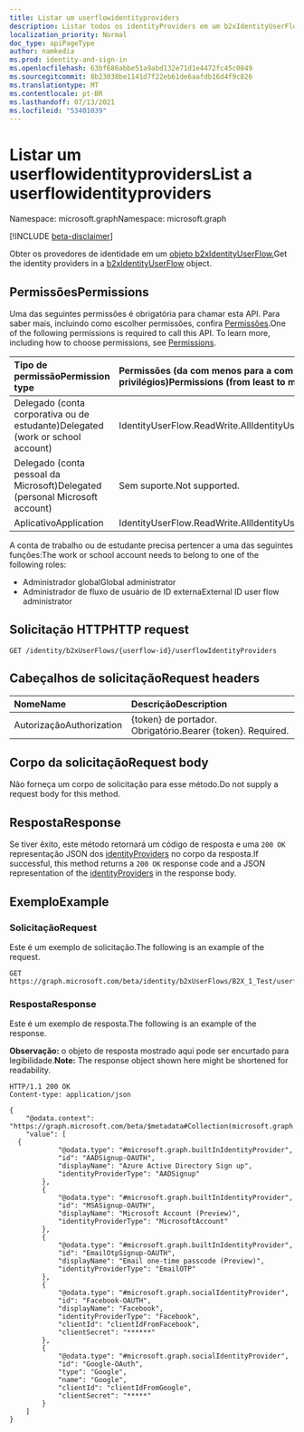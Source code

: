 ```yaml
---
title: Listar um userflowidentityproviders
description: Listar todos os identityProviders em um b2xIdentityUserFlow.
localization_priority: Normal
doc_type: apiPageType
author: namkedia
ms.prod: identity-and-sign-in
ms.openlocfilehash: 63bf686abbe51a9abd132e71d1e4472fc45c0849
ms.sourcegitcommit: 8b23038be1141d7f22eb61de6aafdb16d4f9c826
ms.translationtype: MT
ms.contentlocale: pt-BR
ms.lasthandoff: 07/13/2021
ms.locfileid: "53401039"
---
```

# <a name="list-a-userflowidentityproviders"></a><span data-ttu-id="beb72-103">Listar um userflowidentityproviders</span><span class="sxs-lookup"><span data-stu-id="beb72-103">List a userflowidentityproviders</span></span>

<span data-ttu-id="beb72-104">Namespace: microsoft.graph</span><span class="sxs-lookup"><span data-stu-id="beb72-104">Namespace: microsoft.graph</span></span>

[!INCLUDE [beta-disclaimer](../../includes/beta-disclaimer.md)]

<span data-ttu-id="beb72-105">Obter os provedores de identidade em um [objeto b2xIdentityUserFlow.](../resources/b2xidentityuserflow.md)</span><span class="sxs-lookup"><span data-stu-id="beb72-105">Get the identity providers in a [b2xIdentityUserFlow](../resources/b2xidentityuserflow.md) object.</span></span>

## <a name="permissions"></a><span data-ttu-id="beb72-106">Permissões</span><span class="sxs-lookup"><span data-stu-id="beb72-106">Permissions</span></span>

<span data-ttu-id="beb72-p101">Uma das seguintes permissões é obrigatória para chamar esta API. Para saber mais, incluindo como escolher permissões, confira [Permissões](/graph/permissions-reference).</span><span class="sxs-lookup"><span data-stu-id="beb72-p101">One of the following permissions is required to call this API. To learn more, including how to choose permissions, see [Permissions](/graph/permissions-reference).</span></span>

|<span data-ttu-id="beb72-109">Tipo de permissão</span><span class="sxs-lookup"><span data-stu-id="beb72-109">Permission type</span></span>      | <span data-ttu-id="beb72-110">Permissões (da com menos para a com mais privilégios)</span><span class="sxs-lookup"><span data-stu-id="beb72-110">Permissions (from least to most privileged)</span></span>              |
|:--------------------|:---------------------------------------------------------|
|<span data-ttu-id="beb72-111">Delegado (conta corporativa ou de estudante)</span><span class="sxs-lookup"><span data-stu-id="beb72-111">Delegated (work or school account)</span></span>|<span data-ttu-id="beb72-112">IdentityUserFlow.ReadWrite.All</span><span class="sxs-lookup"><span data-stu-id="beb72-112">IdentityUserFlow.ReadWrite.All</span></span>|
|<span data-ttu-id="beb72-113">Delegado (conta pessoal da Microsoft)</span><span class="sxs-lookup"><span data-stu-id="beb72-113">Delegated (personal Microsoft account)</span></span>| <span data-ttu-id="beb72-114">Sem suporte.</span><span class="sxs-lookup"><span data-stu-id="beb72-114">Not supported.</span></span>|
|<span data-ttu-id="beb72-115">Aplicativo</span><span class="sxs-lookup"><span data-stu-id="beb72-115">Application</span></span>| <span data-ttu-id="beb72-116">IdentityUserFlow.ReadWrite.All</span><span class="sxs-lookup"><span data-stu-id="beb72-116">IdentityUserFlow.ReadWrite.All</span></span>|

<span data-ttu-id="beb72-117">A conta de trabalho ou de estudante precisa pertencer a uma das seguintes funções:</span><span class="sxs-lookup"><span data-stu-id="beb72-117">The work or school account needs to belong to one of the following roles:</span></span>

* <span data-ttu-id="beb72-118">Administrador global</span><span class="sxs-lookup"><span data-stu-id="beb72-118">Global administrator</span></span>
* <span data-ttu-id="beb72-119">Administrador de fluxo de usuário de ID externa</span><span class="sxs-lookup"><span data-stu-id="beb72-119">External ID user flow administrator</span></span>

## <a name="http-request"></a><span data-ttu-id="beb72-120">Solicitação HTTP</span><span class="sxs-lookup"><span data-stu-id="beb72-120">HTTP request</span></span>

<!-- { "blockType": "ignored" } -->

```http
GET /identity/b2xUserFlows/{userflow-id}/userflowIdentityProviders
```

## <a name="request-headers"></a><span data-ttu-id="beb72-121">Cabeçalhos de solicitação</span><span class="sxs-lookup"><span data-stu-id="beb72-121">Request headers</span></span>

|<span data-ttu-id="beb72-122">Nome</span><span class="sxs-lookup"><span data-stu-id="beb72-122">Name</span></span>|<span data-ttu-id="beb72-123">Descrição</span><span class="sxs-lookup"><span data-stu-id="beb72-123">Description</span></span>|
|:---------------|:----------|
|<span data-ttu-id="beb72-124">Autorização</span><span class="sxs-lookup"><span data-stu-id="beb72-124">Authorization</span></span>|<span data-ttu-id="beb72-p102">{token} de portador. Obrigatório.</span><span class="sxs-lookup"><span data-stu-id="beb72-p102">Bearer {token}. Required.</span></span>|

## <a name="request-body"></a><span data-ttu-id="beb72-127">Corpo da solicitação</span><span class="sxs-lookup"><span data-stu-id="beb72-127">Request body</span></span>

<span data-ttu-id="beb72-128">Não forneça um corpo de solicitação para esse método.</span><span class="sxs-lookup"><span data-stu-id="beb72-128">Do not supply a request body for this method.</span></span>

## <a name="response"></a><span data-ttu-id="beb72-129">Resposta</span><span class="sxs-lookup"><span data-stu-id="beb72-129">Response</span></span>

<span data-ttu-id="beb72-130">Se tiver êxito, este método retornará um código de resposta e uma `200 OK` representação JSON dos [identityProviders](../resources/identityproviderbase.md) no corpo da resposta.</span><span class="sxs-lookup"><span data-stu-id="beb72-130">If successful, this method returns a `200 OK` response code and a JSON representation of the [identityProviders](../resources/identityproviderbase.md) in the response body.</span></span>

## <a name="example"></a><span data-ttu-id="beb72-131">Exemplo</span><span class="sxs-lookup"><span data-stu-id="beb72-131">Example</span></span>

### <a name="request"></a><span data-ttu-id="beb72-132">Solicitação</span><span class="sxs-lookup"><span data-stu-id="beb72-132">Request</span></span>

<span data-ttu-id="beb72-133">Este é um exemplo de solicitação.</span><span class="sxs-lookup"><span data-stu-id="beb72-133">The following is an example of the request.</span></span>

<!-- {
  "blockType": "request",
  "name": "get_b2xUserFlow_list_userflowIdentityProviders"
}
-->

``` http
GET https://graph.microsoft.com/beta/identity/b2xUserFlows/B2X_1_Test/userflowIdentityProviders
```

### <a name="response"></a><span data-ttu-id="beb72-134">Resposta</span><span class="sxs-lookup"><span data-stu-id="beb72-134">Response</span></span>

<span data-ttu-id="beb72-135">Este é um exemplo de resposta.</span><span class="sxs-lookup"><span data-stu-id="beb72-135">The following is an example of the response.</span></span>

<span data-ttu-id="beb72-136">**Observação:** o objeto de resposta mostrado aqui pode ser encurtado para legibilidade.</span><span class="sxs-lookup"><span data-stu-id="beb72-136">**Note:** The response object shown here might be shortened for readability.</span></span>

<!-- {
  "blockType": "response",
  "truncated": true,
  "@odata.type": "microsoft.graph.identityProviderBase"
} -->

```http
HTTP/1.1 200 OK
Content-type: application/json

{
    "@odata.context": "https://graph.microsoft.com/beta/$metadata#Collection(microsoft.graph.identityProviderBase)",
    "value": [
  {
            "@odata.type": "#microsoft.graph.builtInIdentityProvider",
            "id": "AADSignup-OAUTH",
            "displayName": "Azure Active Directory Sign up",
            "identityProviderType": "AADSignup"
        },
        {
            "@odata.type": "#microsoft.graph.builtInIdentityProvider",
            "id": "MSASignup-OAUTH",
            "displayName": "Microsoft Account (Preview)",
            "identityProviderType": "MicrosoftAccount"
        },
        {
            "@odata.type": "#microsoft.graph.builtInIdentityProvider",
            "id": "EmailOtpSignup-OAUTH",
            "displayName": "Email one-time passcode (Preview)",
            "identityProviderType": "EmailOTP"
        },
        {
            "@odata.type": "#microsoft.graph.socialIdentityProvider",
            "id": "Facebook-OAUTH",
            "displayName": "Facebook",
            "identityProviderType": "Facebook",
            "clientId": "clientIdFromFacebook",
            "clientSecret": "******"
        },
        {
            "@odata.type": "#microsoft.graph.socialIdentityProvider",
            "id": "Google-OAuth",
            "type": "Google",
            "name": "Google",
            "clientId": "clientIdFromGoogle",
            "clientSecret": "*****"
        }
    ]
}

```
